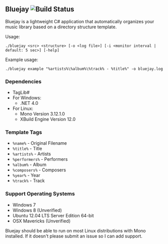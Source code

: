 ## Bluejay ![Build Status](https://travis-ci.org/WildAndrewLee/Bluejay.svg)

Bluejay is a lightweight C# application that automatically organizes your music library based on a directory structure template.

Usage:
```
./bluejay <src> <structure> [-o <log file>] [-i <monitor interval | default: 5 sec>] [-help]
```

Example usage:
```
./bluejay example "%artists%\%album%\%track% - %title%" -o bluejay.log
```
### Dependencies
- TagLib#
- For Windows:
  - .NET 4.0
- For Linux:
  - Mono Version 3.12.1.0
  - XBuild Engine Version 12.0

### Template Tags
- ```%name%``` - Original Filename
- ```%title%``` - Title
- ```%artists%``` - Artists
- ```%performers%``` - Performers
- ```%album%``` - Album
- ```%composers%``` - Composers
- ```%year%``` - Year
- ```%track%``` - Track

### Support Operating Systems
- Windows 7
- Windows 8 (Unverified)
- Ubuntu 12.04 LTS Server Edition 64-bit
- OSX Mavericks (Unverified)

Bluejay should be able to run on most Linux distributions with Mono installed. If it doesn't please submit an issue so I can add support.
